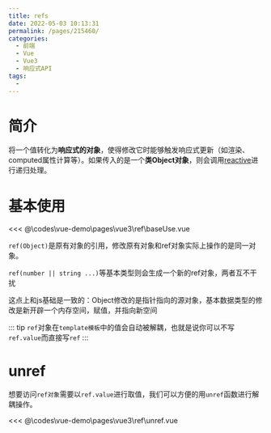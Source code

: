 ```yaml
---
title: refs
date: 2022-05-03 10:13:31
permalink: /pages/215460/
categories:
  - 前端
  - Vue
  - Vue3
  - 响应式API
tags:
  - 
---
```

# 简介

将一个值转化为**响应式的对象**，使得修改它时能够触发响应式更新（如渲染、computed属性计算等）。如果传入的是一个**类Object对象**，则会调用[reactive](/pages/f5d7a4/)进行递归处理。

# 基本使用

<<< @\codes\vue-demo\pages\vue3\ref\baseUse.vue

`ref(Object)`是原有对象的引用，修改原有对象和ref对象实际上操作的是同一对象。

`ref(number || string ...)`等基本类型则会生成一个新的ref对象，两者互不干扰

这点上和js基础是一致的：Object修改的是指针指向的源对象，基本数据类型的修改是新开辟一个内存空间，赋值，并指向新空间

::: tip
`ref`对象在`template模板`中的值会自动被解耦，也就是说你可以不写`ref.value`而直接写`ref`
:::


# unref

想要访问`ref对象`需要以`ref.value`进行取值，我们可以方便的用`unref`函数进行解耦操作。

<<< @\codes\vue-demo\pages\vue3\ref\unref.vue